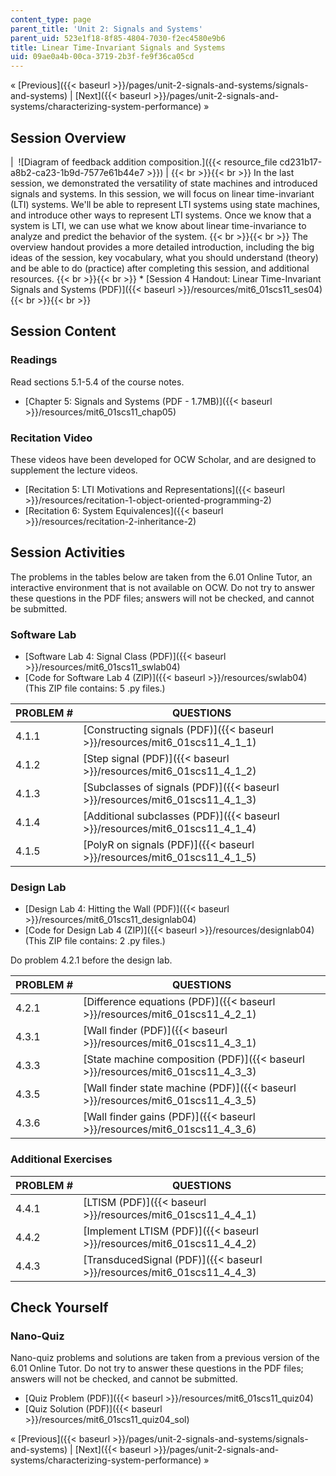 ```yaml
---
content_type: page
parent_title: 'Unit 2: Signals and Systems'
parent_uid: 523e1f18-8f85-4804-7030-f2ec4580e9b6
title: Linear Time-Invariant Signals and Systems
uid: 09ae0a4b-00ca-3719-2b3f-fe9f36ca05cd
---
```


« [Previous]({{< baseurl >}}/pages/unit-2-signals-and-systems/signals-and-systems) | [Next]({{< baseurl >}}/pages/unit-2-signals-and-systems/characterizing-system-performance) »

Session Overview
----------------

|  ![Diagram of feedback addition composition.]({{< resource_file cd231b17-a8b2-ca23-1b9d-7577e61b44e7 >}}) |  {{< br >}}{{< br >}} In the last session, we demonstrated the versatility of state machines and introduced signals and systems. In this session, we will focus on linear time-invariant (LTI) systems. We'll be able to represent LTI systems using state machines, and introduce other ways to represent LTI systems. Once we know that a system is LTI, we can use what we know about linear time-invariance to analyze and predict the behavior of the system. {{< br >}}{{< br >}} The overview handout provides a more detailed introduction, including the big ideas of the session, key vocabulary, what you should understand (theory) and be able to do (practice) after completing this session, and additional resources. {{< br >}}{{< br >}} *   [Session 4 Handout: Linear Time-Invariant Signals and Systems (PDF)]({{< baseurl >}}/resources/mit6_01scs11_ses04) {{< br >}}{{< br >}}  

Session Content
---------------

### Readings

Read sections 5.1-5.4 of the course notes.

*   [Chapter 5: Signals and Systems (PDF - 1.7MB)]({{< baseurl >}}/resources/mit6_01scs11_chap05)

### Recitation Video

These videos have been developed for OCW Scholar, and are designed to supplement the lecture videos.

*   [Recitation 5: LTI Motivations and Representations]({{< baseurl >}}/resources/recitation-1-object-oriented-programming-2)
*   [Recitation 6: System Equivalences]({{< baseurl >}}/resources/recitation-2-inheritance-2)

Session Activities
------------------

The problems in the tables below are taken from the 6.01 Online Tutor, an interactive environment that is not available on OCW. Do not try to answer these questions in the PDF files; answers will not be checked, and cannot be submitted.

### Software Lab

*   [Software Lab 4: Signal Class (PDF)]({{< baseurl >}}/resources/mit6_01scs11_swlab04)
*   [Code for Software Lab 4 (ZIP)]({{< baseurl >}}/resources/swlab04) (This ZIP file contains: 5 .py files.)

| PROBLEM # | QUESTIONS |
| --- | --- |
| 4.1.1 | [Constructing signals (PDF)]({{< baseurl >}}/resources/mit6_01scs11_4_1_1) |
| 4.1.2 | [Step signal (PDF)]({{< baseurl >}}/resources/mit6_01scs11_4_1_2) |
| 4.1.3 | [Subclasses of signals (PDF)]({{< baseurl >}}/resources/mit6_01scs11_4_1_3) |
| 4.1.4 | [Additional subclasses (PDF)]({{< baseurl >}}/resources/mit6_01scs11_4_1_4) |
| 4.1.5 | [PolyR on signals (PDF)]({{< baseurl >}}/resources/mit6_01scs11_4_1_5) 

### Design Lab

*   [Design Lab 4: Hitting the Wall (PDF)]({{< baseurl >}}/resources/mit6_01scs11_designlab04)
*   [Code for Design Lab 4 (ZIP)]({{< baseurl >}}/resources/designlab04) (This ZIP file contains: 2 .py files.)

Do problem 4.2.1 before the design lab.

| PROBLEM # | QUESTIONS |
| --- | --- |
| 4.2.1 | [Difference equations (PDF)]({{< baseurl >}}/resources/mit6_01scs11_4_2_1) |
| 4.3.1 | [Wall finder (PDF)]({{< baseurl >}}/resources/mit6_01scs11_4_3_1) |
| 4.3.3 | [State machine composition (PDF)]({{< baseurl >}}/resources/mit6_01scs11_4_3_3) |
| 4.3.5 | [Wall finder state machine (PDF)]({{< baseurl >}}/resources/mit6_01scs11_4_3_5) |
| 4.3.6 | [Wall finder gains (PDF)]({{< baseurl >}}/resources/mit6_01scs11_4_3_6) 

### Additional Exercises

| PROBLEM # | QUESTIONS |
| --- | --- |
| 4.4.1 | [LTISM (PDF)]({{< baseurl >}}/resources/mit6_01scs11_4_4_1) |
| 4.4.2 | [Implement LTISM (PDF)]({{< baseurl >}}/resources/mit6_01scs11_4_4_2) |
| 4.4.3 | [TransducedSignal (PDF)]({{< baseurl >}}/resources/mit6_01scs11_4_4_3) 

Check Yourself
--------------

### Nano-Quiz

Nano-quiz problems and solutions are taken from a previous version of the 6.01 Online Tutor. Do not try to answer these questions in the PDF files; answers will not be checked, and cannot be submitted.

*   [Quiz Problem (PDF)]({{< baseurl >}}/resources/mit6_01scs11_quiz04)
*   [Quiz Solution (PDF)]({{< baseurl >}}/resources/mit6_01scs11_quiz04_sol)

« [Previous]({{< baseurl >}}/pages/unit-2-signals-and-systems/signals-and-systems) | [Next]({{< baseurl >}}/pages/unit-2-signals-and-systems/characterizing-system-performance) »